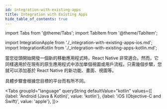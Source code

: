 ```yaml
---
id: integration-with-existing-apps
title: Integration with Existing Apps
hide_table_of_contents: true
---
```


import Tabs from '@theme/Tabs'; import TabItem from '@theme/TabItem';

import IntegrationApple from './\_integration-with-existing-apps-ios.md'; import
IntegrationKotlin from './\_integration-with-existing-apps-kotlin.md';

當您從頭開始開發一個新的移動應用程式時，React Native 非常適合。然而，它同樣適用於在現有的原生應用程式中添加單個視圖或用戶流程。只需幾個步驟，您就可以添加基於 React Native 的新功能、畫面、視圖等。

具體步驟會根據您目標的平台而有所不同。

<Tabs groupId="language" queryString defaultValue="kotlin" values={[ {label: 'Android (Java & Kotlin)', value: 'kotlin'}, {label: 'iOS (Objective-C and Swift)', value: 'apple'}, ]}>

<TabItem value="kotlin">

<IntegrationKotlin />

</TabItem>
<TabItem value="apple">

<IntegrationApple />

</TabItem>
</Tabs>